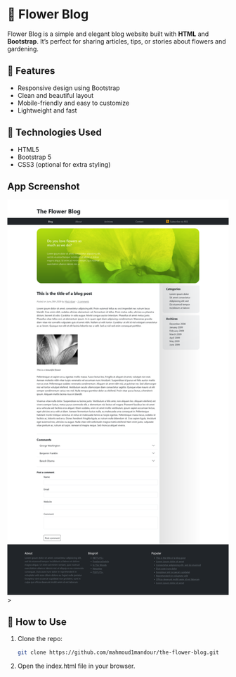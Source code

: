 # 🌸 Flower Blog

Flower Blog is a simple and elegant blog website built with **HTML** and **Bootstrap**. It’s perfect for sharing articles, tips, or stories about flowers and gardening.

## 🌟 Features

- Responsive design using Bootstrap
- Clean and beautiful layout
- Mobile-friendly and easy to customize
- Lightweight and fast

## 📁 Technologies Used

- HTML5
- Bootstrap 5
- CSS3 (optional for extra styling)

## App Screenshot

![App Screenshot](./Images/screenshot.png) >

## 🚀 How to Use

1. Clone the repo:

   ```bash
   git clone https://github.com/mahmoud1mandour/the-flower-blog.git
   ```

2. Open the index.html file in your browser.

